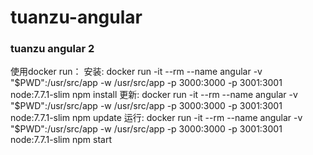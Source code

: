 # tuanzu-angular
### tuanzu angular 2
使用docker run：
安装: docker run -it --rm --name angular -v "$PWD":/usr/src/app -w /usr/src/app -p 3000:3000 -p 3001:3001 node:7.7.1-slim npm install
更新: docker run -it --rm --name angular -v "$PWD":/usr/src/app -w /usr/src/app -p 3000:3000 -p 3001:3001 node:7.7.1-slim npm update
运行: docker run -it --rm --name angular -v "$PWD":/usr/src/app -w /usr/src/app -p 3000:3000 -p 3001:3001 node:7.7.1-slim npm start
